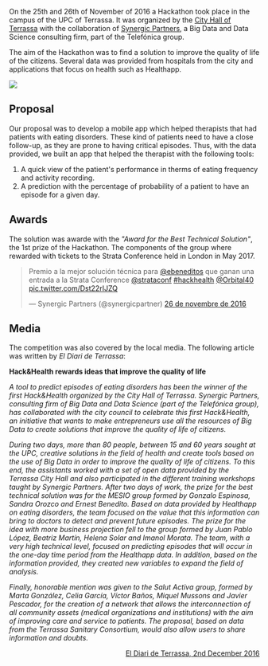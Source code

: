 On the 25th and 26th of November of 2016 a Hackathon took place in the campus of the UPC of Terrassa. It was organized by the [City Hall of Terrassa](http://www.terrassa.cat/es/hack-health) with the collaboration of [Synergic Partners](http://www.synergicpartners.com/en/hackhealth-el-ayuntamiento-de-terrassa-organiza-el-primer-hackathon-de-big-data-y-salud-con-la-colaboracion-de-synergic-partners/), a Big Data and Data Science consulting firm, part of the Telefónica group.

The aim of the Hackathon was to find a solution to improve the quality of life of the citizens. Several data was provided from hospitals from the city and applications that focus on health such as Healthapp.

![](http://www.euncet.es/wp-content/uploads/2016/11/Hack_health_2016.png)

## Proposal

Our proposal was to develop a mobile app which helped therapists that had patients with eating disorders. These kind of patients need to have a close follow-up, as they are prone to having critical episodes. Thus, with the data provided, we built an app that helped the therapist  with the following tools:
1. A quick view of the patient's performance in therms of eating frequency and activity recording.
2. A prediction with the percentage of probability of a patient to have an episode for a given day.

## Awards

The solution was awarde with the *"Award for the Best Technical Solution"*, the 1st prize of the Hackathon. The components of the group where rewarded with tickets to the Strata Conference held in London in May 2017.

<blockquote class="twitter-tweet" data-lang="ca"><p lang="es" dir="ltr">Premio a la mejor solución técnica para <a href="https://twitter.com/ebeneditos">@ebeneditos</a> que ganan una entrada a la Strata Conference <a href="https://twitter.com/strataconf">@strataconf</a> <a href="https://twitter.com/hashtag/hackhealth?src=hash">#hackhealth</a> <a href="https://twitter.com/Orbital40">@Orbital40</a> <a href="https://t.co/Dst22rIJZQ">pic.twitter.com/Dst22rIJZQ</a></p>&mdash; Synergic Partners (@synergicpartner) <a href="https://twitter.com/synergicpartner/status/802584705098989568">26 de novembre de 2016</a></blockquote> <script async src="//platform.twitter.com/widgets.js" charset="utf-8"></script>

## Media

The competition was also covered by the local media. The following article was written by *El Diari de Terrassa*:

**Hack&Health rewards ideas that improve the quality of life**

*A tool to predict episodes of eating disorders has been the winner of the first Hack&Health organized by the City Hall of Terrassa. Synergic Partners, consulting firm of Big Data and Data Science (part of the Telefónica group), has collaborated with the city council to celebrate this first Hack&Health, an initiative that wants to make entrepreneurs use all the resources of Big Data to create solutions that improve the quality of life of citizens.*

*During two days, more than 80 people, between 15 and 60 years sought at the UPC, creative solutions in the field of health and create tools based on the use of Big Data in order to improve the quality of life of citizens. To this end, the assistants worked with a set of open data provided by the Terrassa City Hall and also participated in the different training workshops taught by Synergic Partners. After two days of work, the prize for the best technical solution was for the MESIO group formed by Gonzalo Espinosa, Sandra Orozco and Ernest Benedito. Based on data provided by Healthapp on eating disorders, the team focused on the value that this information can bring to doctors to detect and prevent future episodes. The prize for the idea with more business projection fell to the group formed by Juan Pablo López, Beatriz Martín, Helena Solar and Imanol Morata. The team, with a very high technical level, focused on predicting episodes that will occur in the one-day time period from the Healthapp data. In addition, based on the information provided, they created new variables to expand the field of analysis.*

*Finally, honorable mention was given to the Salut Activa group, formed by Marta González, Celia García, Víctor Baños, Miquel Mussons and Javier Pescador, for the creation of a network that allows the interconnection of all community assets (medical organizations and institutions) with the aim of improving care and service to patients. The proposal, based on data from the Terrassa Sanitary Consortium, would also allow users to share information and doubts.*

<div align="right"><a href="https://www.w3schools.com/html/">El Diari de Terrassa, 2nd December 2016</a></div>
